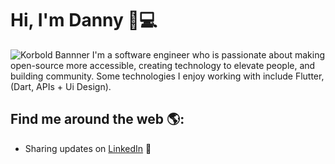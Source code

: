 # Hi, I'm Danny 👋💻

<img src="" alt="Korbold Bannner">
I'm a software engineer who is passionate about making open-source more accessible, creating technology to elevate people, and building community. Some technologies I enjoy working with include Flutter, (Dart, APIs + Ui Design). 

## Find me around the web 🌎:
- Sharing updates on <a href="https://www.linkedin.com/in/korbold/">LinkedIn</a> 💼